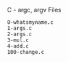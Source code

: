 C - argc, argv
Files

    0-whatsmyname.c
    1-args.c
    2-args.c
    3-mul.c
    4-add.c
    100-change.c
